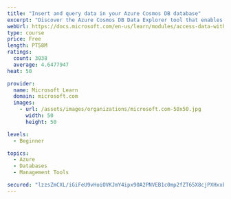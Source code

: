 ```yaml
---
title: "Insert and query data in your Azure Cosmos DB database"
excerpt: "Discover the Azure Cosmos DB Data Explorer tool that enables you to add or modify data. Create stored procedures in JavaScript."
webUrl: https://docs.microsoft.com/en-us/learn/modules/access-data-with-cosmos-db-and-sql-api/
type: course
price: Free
length: PT58M
ratings:
  count: 3038
  average: 4.6477947
heat: 50

provider:
  name: Microsoft Learn
  domain: microsoft.com
  images:
    - url: /assets/images/organizations/microsoft.com-50x50.jpg
      width: 50
      height: 50

levels:
  - Beginner

topics:
  - Azure
  - Databases
  - Management Tools

secured: "lzzsZmCXL/iGiFeU9vHoiOVKJmY4ipx90A2PNVEB1c0mp2fZT65X8cjPXHxxbYi3GPTcXDG6PzexKBAypASRwrLARMnz4U80QgN1b0lae4ajG7URZoUjJlL0E+M1bCecXeZkLFbJktCXE9MYX0WInLF+9HTGSoSt4kb2MblIykfi+h+c7BBm/O+Rp3/ITre9YBWGwWM+O3QIHq9OLUlwLzNIci5UiBMkZrH6577JwQBi55nEqAEGsNaTqjnJtuQNZ9DtzZqHUDbPg1E3nS4gqV6oabqaHxPMLtoLNl42C7bwoaOAnsH2oZR/Tv36wtctW0CSCDvOf5iN+XIPljmpzocWL5SQUHw+ipeRfNAB40Rr4wLr2ZZTGMWMQRnF/Gdn3xWOacXnTuWsSN7m5FKPd/u0BylV8wp+gVi3mA6r21E=;6k67VdPY6uXUQOpJUBsG4w=="
---
```


